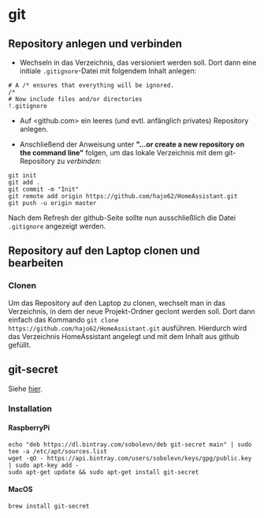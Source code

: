 # git
## Repository anlegen und verbinden

* Wechseln in das Verzeichnis, das versioniert werden soll. Dort dann eine initiale `.gitignore`-Datei mit folgendem Inhalt anlegen:  
```
# A /* ensures that everything will be ignored.
/*  
# Now include files and/or directories
!.gitignore
```
* Auf <github.com> ein leeres (und evtl. anfänglich privates) Repository anlegen.  

* Anschließend der Anweisung unter **"…or create a new repository on the command line"** folgen, um das lokale Verzeichnis mit dem git-Repository zu _verbinden_:  

```
git init
git add .
git commit -m "Init"
git remote add origin https://github.com/hajo62/HomeAssistant.git
git push -u origin master
```

Nach dem Refresh der github-Seite sollte nun ausschließlich die Datei `.gitignore` angezeigt werden.  

## Repository auf den Laptop clonen und bearbeiten
### Clonen

Um das Repository auf den Laptop zu clonen, wechselt man in das Verzeichnis, in dem der neue Projekt-Ordner geclont werden soll. Dort dann einfach das Kommando `git clone https://github.com/hajo62/HomeAssistant.git` ausführen. Hierdurch wird das Verzeichnis HomeAssistant angelegt und mit dem Inhalt aus github gefüllt.  






## git-secret

Siehe [hier](https://git-secret.io/installation).  

### Installation
#### RaspberryPi

```
echo "deb https://dl.bintray.com/sobolevn/deb git-secret main" | sudo tee -a /etc/apt/sources.list
wget -qO - https://api.bintray.com/users/sobolevn/keys/gpg/public.key | sudo apt-key add -
sudo apt-get update && sudo apt-get install git-secret
```

#### MacOS

```
brew install git-secret
```
